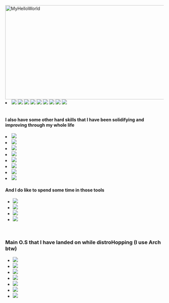 <img class="MyHellowWorld" src="https://github.com/user-attachments/assets/fe72871e-6435-491d-84a1-d2723a849878" alt="MyHelloWorld" height="300px" width="600px"/>
      <br/>
              <!-- Badges & Logotypes. Via: https://simpleicons.org // https://shields.io/badges -->
        <li><img src="https://img.shields.io/badge/Java-yellow?style=for-the-badge&logo=openjdk&logoSize=auto"/>
        <img src="https://img.shields.io/badge/HTML5-%23E34F26?style=for-the-badge&logo=html5&logoColor=white&logoSize=auto"/>
        <img src="https://img.shields.io/badge/CSS3-%231572B6?style=for-the-badge&logo=css3&logoColor=white&logoSize=auto"/>
        <img src="https://img.shields.io/badge/Python-%233776AB?style=for-the-badge&logo=python&logoColor=white&logoSize=auto"/>
        <img src="https://img.shields.io/badge/Anaconda-%2344A833?style=for-the-badge&logo=anaconda&logoColor=white&logoSize=auto"/>
        <img src="https://img.shields.io/badge/Bash-%234EAA25?style=for-the-badge&logo=gnubash&logoColor=black&logoSize=auto"/>
        <img src="https://img.shields.io/badge/Language-black?style=for-the-badge&logo=c&logoColor=white&logoSize=auto"/>
        <img src="https://img.shields.io/badge/C%2B%2B-%2300599C?style=for-the-badge&logo=cplusplus&logoColor=white&logoSize=auto"/>
        <img src="https://img.shields.io/badge/Borland%20Delphi-%23E62431?style=for-the-badge&logo=delphi&logoColor=white&logoSize=auto"/></li><br/>
      <!-- Theres some information about the Softwares I use -->
      <h4> I also have some other hard skills that I have been solidifying and improving through my whole life</h4>   
        <li><img src="https://img.shields.io/badge/Libre%20Office-%2318A303?style=for-the-badge&logo=libreoffice&logoColor=white&logoSize=auto"/></li>
        <li><img src="https://img.shields.io/badge/Blender-%23E87D0D?style=for-the-badge&logo=blender&logoColor=white&logoSize=auto"/></li>
        <li><img src="https://img.shields.io/badge/Unity%203D-black?style=for-the-badge&logo=unity&logoColor=white&logoSize=auto"/></li>
        <li><img src="https://img.shields.io/badge/Unreal%20Engine-%230E1128?style=for-the-badge&logo=unrealengine&logoColor=white&logoSize=auto"/></li>
        <li><img src="https://img.shields.io/badge/Adobe%20Photoshop-%2331A8FF?style=for-the-badge&logo=adobephotoshop&logoColor=white&logoSize=auto"/></li>
        <li><img src="https://img.shields.io/badge/Adobe%20Illustrator-%23FF9A00?style=for-the-badge&logo=adobeillustrator&logoColor=white&logoSize=auto"/></li>
        <li><img src="https://img.shields.io/badge/Sony%20VEGAS-%231A1A1A?style=for-the-badge&logo=vegas&logoColor=white&logoSize=auto"/></li>
        <li><img src="https://img.shields.io/badge/KDEnlive-%23527EB2?style=for-the-badge&logo=kdenlive&logoColor=white&logoSize=auto"/></li>
      <!-- Other type of Softwares I like to use most of the time-->
      <h4>And I do like to spend some time in those tools</h4>
      <ul class="tools">
        <li><img src="https://img.shields.io/badge/Figma-%23F24E1E?style=for-the-badge&logo=figma&logoColor=white&logoSize=auto"/></li>
        <li><img src="https://img.shields.io/badge/Obsidian-%237C3AED?style=for-the-badge&logo=obsidian&logoColor=white&logoSize=auto"/></li>
        <li><img src="https://img.shields.io/badge/VSCodium-%232F80ED?style=for-the-badge&logo=vscodium&logoColor=white&logoSize=auto"/></li>
        <li><img src="https://img.shields.io/badge/NeoVim-%2357A143?style=for-the-badge&logo=neovim&logoColor=white&logoSize=auto"/></li>
        </ul>  
      <br/>
      <!-- And These are some of the O.S that I have ever use in my life -->
      <h3>Main O.S that I have landed on while distroHopping (I use Arch btw)</h3>
      <ul class="os">
        <li><img src="https://img.shields.io/badge/Arch%20Linux-%231793D1?style=for-the-badge&logo=archlinux&logoColor=white&logoSize=auto"/></li>
        <li><img src="https://img.shields.io/badge/Debian-%23A81D33?style=for-the-badge&logo=debian&logoColor=white&logoSize=auto"/></li>
        <li><img src="https://img.shields.io/badge/Mint%20Linux-%2386BE43?style=for-the-badge&logo=linuxmint&logoColor=white&logoSize=auto"/></li>
        <li><img src="https://img.shields.io/badge/Ubuntu-%23E95420?style=for-the-badge&logo=ubuntu&logoColor=white&logoSize=auto"/></li>
        <li><img src="https://img.shields.io/badge/Backtrack%205-%23b51f33?style=for-the-badge&logo=kalilinux&logoColor=white&logoSize=auto"/></li>
        <li><img src="https://img.shields.io/badge/Kali%20Linux-%23557C94?style=for-the-badge&logo=kalilinux&logoColor=white&logoSize=auto"/></li>
        <li><img src="https://img.shields.io/badge/Parrot%20O.S-%2315E0ED?style=for-the-badge&logo=parrotsecurity&logoColor=white&logoSize=auto"/></li>

  
  
